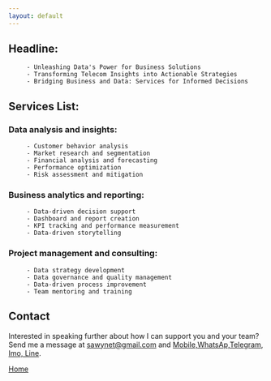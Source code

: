 ```yaml
---
layout: default
---
```


## Headline:

	     - Unleashing Data's Power for Business Solutions
	     - Transforming Telecom Insights into Actionable Strategies
	     - Bridging Business and Data: Services for Informed Decisions

## Services List:

###    Data analysis and insights:
         - Customer behavior analysis
         - Market research and segmentation
         - Financial analysis and forecasting
         - Performance optimization
         - Risk assessment and mitigation

###    Business analytics and reporting:
         - Data-driven decision support
         - Dashboard and report creation
         - KPI tracking and performance measurement
         - Data-driven storytelling

###    Project management and consulting:
         - Data strategy development
         - Data governance and quality management
         - Data-driven process improvement
         - Team mentoring and training

## Contact

Interested in speaking further about how I can support you and your team? Send me a message at [sawynet@gmail.com](mailto:sawynet@gmail.com) and [Mobile,WhatsAp,Telegram, Imo, Line](+201227449076).

[Home](./)
